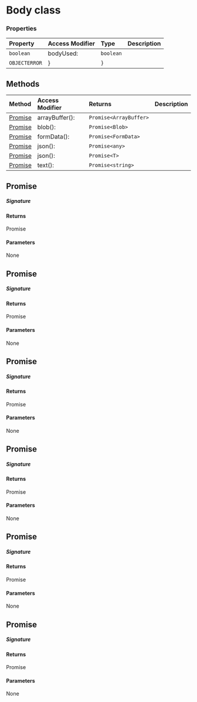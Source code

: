 # Body class




### Properties

| Property	   | Access Modifier | Type	| Description|
|:-------------|:----|:-------|:-----------|
|`boolean`     | bodyUsed: | `boolean` |  |
|`OBJECTERROR`     | } | `}` |  |




## Methods

| Method	   | Access Modifier | Returns	| Description|
|:-------------|:----|:-------|:-----------|
|[Promise<ArrayBuffer>](#promise<arraybuffer>)     | arrayBuffer(): | `Promise<ArrayBuffer>` |  |
|[Promise<Blob>](#promise<blob>)     | blob(): | `Promise<Blob>` |  |
|[Promise<FormData>](#promise<formdata>)     | formData(): | `Promise<FormData>` |  |
|[Promise<any>](#promise<any>)     | json(): | `Promise<any>` |  |
|[Promise<T>](#promise<t>)     | json<T>(): | `Promise<T>` |  |
|[Promise<string>](#promise<string>)     | text(): | `Promise<string>` |  |




## Promise<ArrayBuffer>



##### Signature

#### Returns
Promise<ArrayBuffer>

#### Parameters
None


## Promise<Blob>



##### Signature

#### Returns
Promise<Blob>

#### Parameters
None


## Promise<FormData>



##### Signature

#### Returns
Promise<FormData>

#### Parameters
None


## Promise<any>



##### Signature

#### Returns
Promise<any>

#### Parameters
None


## Promise<T>



##### Signature

#### Returns
Promise<T>

#### Parameters
None


## Promise<string>



##### Signature

#### Returns
Promise<string>

#### Parameters
None

